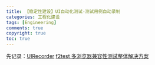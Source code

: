 ```yaml
---
title: 【稳定性建设】UI自动化测试-测试用例自动录制
categories: 工程化建设
tags: [Engineering]
comments: true
copyright: true
toc: true
---
```



先记录：[UIRecorder](https://www.yuque.com/artist/uirecorder/hbqzpl)
[f2test 多浏览器兼容性测试整体解决方案](https://www.f2etest.net/)
